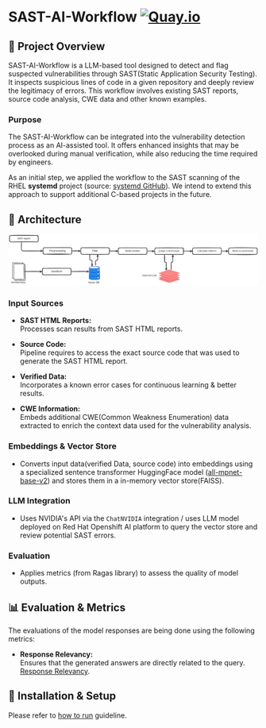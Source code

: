 # SAST-AI-Workflow [![Quay.io](https://img.shields.io/badge/Quay.io-sast--ai--workflow-blue)](https://quay.io/repository/ecosystem-appeng/sast-ai-workflow)


## 🎯 Project Overview 
SAST-AI-Workflow is a LLM-based tool designed to detect and flag suspected vulnerabilities through 
SAST(Static Application Security Testing). It inspects suspicious lines of code in a given repository and 
deeply review the legitimacy of errors. This workflow involves existing SAST reports, source code analysis, CWE data 
and other known examples. 

### Purpose
The SAST-AI-Workflow can be integrated into the vulnerability detection process as an AI-assisted tool. It offers 
enhanced insights that may be overlooked during manual verification, while also reducing the time required by engineers.

As an initial step, we applied the workflow to the SAST scanning of the RHEL **systemd** project 
(source: [systemd GitHub](https://github.com/redhat-plumbers/systemd-rhel10)). We intend to extend this approach to support additional 
C-based projects in the future.

## 📐 Architecture 
![SAST-AI-Architecture](./diagrams/sast-architecture.svg)

### Input Sources
- **SAST HTML Reports:**  
  Processes scan results from SAST HTML reports.

- **Source Code:**  
  Pipeline requires to access the exact source code that was used to generate the SAST HTML report.

- **Verified Data:**  
  Incorporates a known error cases for continuous learning & better results.

- **CWE Information:**  
  Embeds additional CWE(Common Weakness Enumeration) data extracted to enrich the context data 
  used for the vulnerability analysis.

### Embeddings & Vector Store
- Converts input data(verified Data, source code) into embeddings using a specialized sentence transformer 
HuggingFace model ([all-mpnet-base-v2](https://huggingface.co/sentence-transformers/all-mpnet-base-v2)) and stores them in a in-memory vector store(FAISS).

### LLM Integration
- Uses NVIDIA's API via the `ChatNVIDIA` integration / uses LLM model deployed on Red Hat Openshift AI platform
to query the vector store and review potential SAST errors.

### Evaluation
- Applies metrics (from Ragas library) to assess the quality of model outputs.

## 📊 Evaluation & Metrics
The evaluations of the model responses are being done using the following metrics:
- **Response Relevancy:**  
  Ensures that the generated answers are directly related to the query.  
  [Response Relevancy](https://docs.ragas.io/en/latest/concepts/metrics/available_metrics/answer_relevance/).
  

## 🔌 Installation & Setup 
Please refer to [how to run](./docs/setup.md) guideline.


